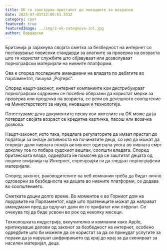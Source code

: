 ```yaml
---
title: ОК го заострува пристапот до локациите за возрасни
date: 2023-07-01T12:00:51.531Z
category: свет
featured: true
featuredImage: ../img/2-ok-zategnuva-int.jpg
author: Вардарски
---
```

Британија ја зајакнува својата сметка за безбедност на интернет со поставување повисоки стандарди за алатките за проверка на возраста што ги користат службите што објавуваат или дозволуваат порнографски материјали на нивните платформи.

Ова е според последните амандмани на владата по дебатите во парламентот, пишува „Ројтерс“.

Според нацрт-законот, интернет компаниите кои дистрибуираат порнографски содржини се посебно обврзани да користат мерки за проверка или проценка на возраста, се вели во денешното соопштение на Министерството за наука, иновации и технологија.

Потсетуваме дека документите преку кои жителите на ОК може да ја потврдат својата возраст се кредитна картичка, пасош или возачка дозвола.

Нацрт-законот, исто така, предлага регулаторите да имаат пристап до податоци за онлајн активноста на починатите деца, со цел да можат да откријат дали нивната онлајн активност одиграла улога во нивната смрт доколку тоа го побара судскиот вештак, соопшти владата.
Според британската влада, одредбата ќе помогне да се заштитат децата од лошите влијанија на Интернет, спречувајќи ги да гледаат порнографски материјали.

Според законот, раководителите на веб компании треба да бидат лично одговорни за безбедноста на децата во нивните платформи, се додава во соопштението.

Сметката доцни долго време. Во моментов е во Горниот дом на лордовите на Парламентот, каде што пратениците можат да направат амандмани пред да одлучат дали ќе го прифатат или отфрлат. Се очекува тој да биде усвоен во рок од неколку месеци.

Технолошката индустрија, вклучително и компании како Apple, критикуваше делови од законот за безбедност на интернет, особено одредбите што би можеле да се користат за да се принудат услугите за пораки да ја нарушат шифрирањето од крај до крај за да скенираат за насилен материјал, деца.